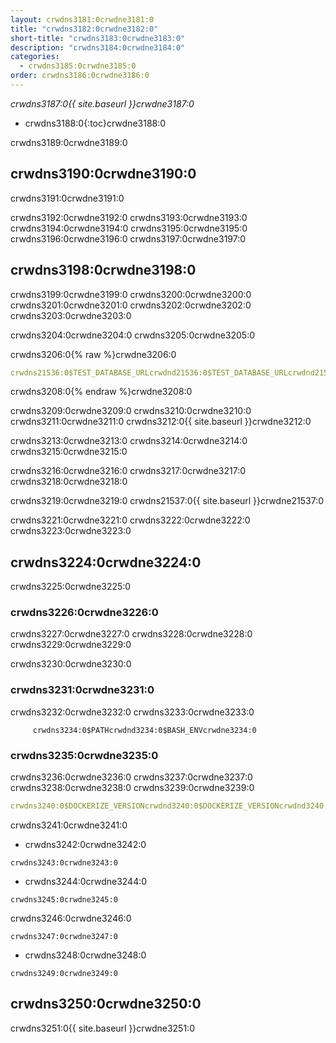 ```yaml
---
layout: crwdns3181:0crwdne3181:0
title: "crwdns3182:0crwdne3182:0"
short-title: "crwdns3183:0crwdne3183:0"
description: "crwdns3184:0crwdne3184:0"
categories:
  - crwdns3185:0crwdne3185:0
order: crwdns3186:0crwdne3186:0
---
```

*crwdns3187:0{{ site.baseurl }}crwdne3187:0*

- crwdns3188:0{:toc}crwdne3188:0

crwdns3189:0crwdne3189:0

## crwdns3190:0crwdne3190:0

crwdns3191:0crwdne3191:0

crwdns3192:0crwdne3192:0 crwdns3193:0crwdne3193:0 crwdns3194:0crwdne3194:0 crwdns3195:0crwdne3195:0 crwdns3196:0crwdne3196:0 crwdns3197:0crwdne3197:0

## crwdns3198:0crwdne3198:0

crwdns3199:0crwdne3199:0 crwdns3200:0crwdne3200:0 crwdns3201:0crwdne3201:0 crwdns3202:0crwdne3202:0 crwdns3203:0crwdne3203:0

crwdns3204:0crwdne3204:0 crwdns3205:0crwdne3205:0

crwdns3206:0{% raw %}crwdne3206:0

```yaml
crwdns21536:0$TEST_DATABASE_URLcrwdnd21536:0$TEST_DATABASE_URLcrwdnd21536:0$TEST_DATABASE_URLcrwdne21536:0
```

crwdns3208:0{% endraw %}crwdne3208:0

crwdns3209:0crwdne3209:0 crwdns3210:0crwdne3210:0 crwdns3211:0crwdne3211:0 crwdns3212:0{{ site.baseurl }}crwdne3212:0

crwdns3213:0crwdne3213:0 crwdns3214:0crwdne3214:0 crwdns3215:0crwdne3215:0

crwdns3216:0crwdne3216:0 crwdns3217:0crwdne3217:0 crwdns3218:0crwdne3218:0

crwdns3219:0crwdne3219:0 crwdns21537:0{{ site.baseurl }}crwdne21537:0

crwdns3221:0crwdne3221:0 crwdns3222:0crwdne3222:0 crwdns3223:0crwdne3223:0

## crwdns3224:0crwdne3224:0

crwdns3225:0crwdne3225:0

### crwdns3226:0crwdne3226:0

crwdns3227:0crwdne3227:0 crwdns3228:0crwdne3228:0 crwdns3229:0crwdne3229:0

crwdns3230:0crwdne3230:0

### crwdns3231:0crwdne3231:0

crwdns3232:0crwdne3232:0 crwdns3233:0crwdne3233:0

         crwdns3234:0$PATHcrwdnd3234:0$BASH_ENVcrwdne3234:0
    

### crwdns3235:0crwdne3235:0

crwdns3236:0crwdne3236:0 crwdns3237:0crwdne3237:0 crwdns3238:0crwdne3238:0 crwdns3239:0crwdne3239:0

```yaml
crwdns3240:0$DOCKERIZE_VERSIONcrwdnd3240:0$DOCKERIZE_VERSIONcrwdnd3240:0$DOCKERIZE_VERSIONcrwdnd3240:0$DOCKERIZE_VERSIONcrwdne3240:0
```

crwdns3241:0crwdne3241:0

- crwdns3242:0crwdne3242:0

`crwdns3243:0crwdne3243:0`

- crwdns3244:0crwdne3244:0

`crwdns3245:0crwdne3245:0`

crwdns3246:0crwdne3246:0

`crwdns3247:0crwdne3247:0`

- crwdns3248:0crwdne3248:0

`crwdns3249:0crwdne3249:0`

## crwdns3250:0crwdne3250:0

crwdns3251:0{{ site.baseurl }}crwdne3251:0
